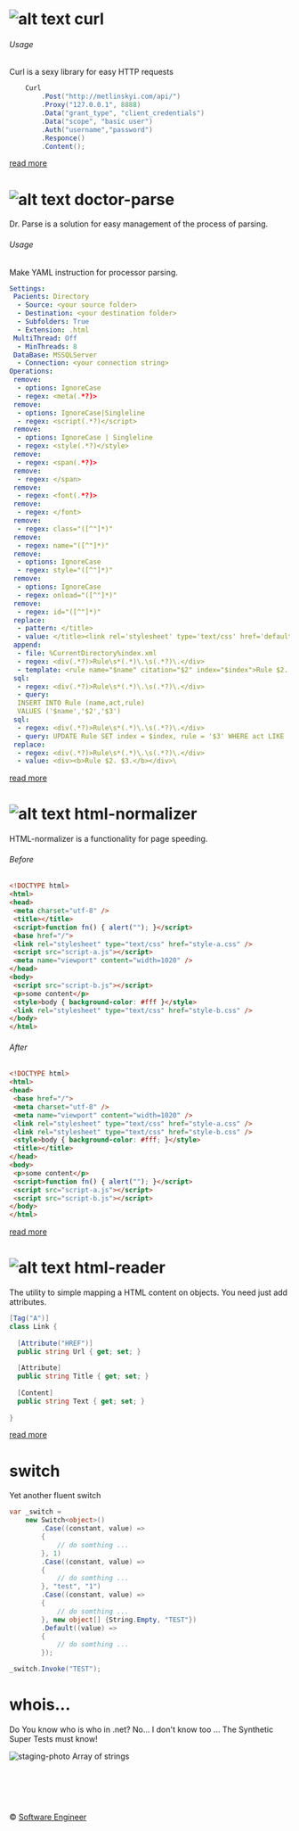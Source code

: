 ![alt text][curl-logo] curl
============
[curl-logo]: https://raw.github.com/metlinskyi/www.metlinskyi.com/master/csharp/curl.png "Curl.net it's easy for HTTP requests"

###### Usage
Curl is a sexy library for easy HTTP requests
```C#
	Curl
		.Post("http://metlinskyi.com/api/")
		.Proxy("127.0.0.1", 8888)
		.Data("grant_type", "client_credentials")
		.Data("scope", "basic user")
		.Auth("username","password")
		.Responce()
		.Content();
```
[read more](https://github.com/metlinskyi/www.metlinskyi.com/tree/master/csharp/curl)

![alt text][doctor-parse-logo] doctor-parse 
============
[doctor-parse-logo]: https://raw.github.com/metlinskyi/www.metlinskyi.com/master/csharp/doctor-parser.png "Dr.Parse is batch processing of text data"

Dr. Parse is a solution for easy management of the process of parsing.

###### Usage
Make YAML instruction for processor parsing.
``` Yaml
Settings:
 Pacients: Directory
  - Source: <your source folder>
  - Destination: <your destination folder>
  - Subfolders: True
  - Extension: .html
 MultiThread: Off
  - MinThreads: 8
 DataBase: MSSQLServer
  - Connection: <your connection string>
Operations:
 remove:
  - options: IgnoreCase
  - regex: <meta(.*?)> 
 remove:
  - options: IgnoreCase|Singleline
  - regex: <script(.*?)</script>
 remove:
  - options: IgnoreCase | Singleline 
  - regex: <style(.*?)</style>
 remove:
  - regex: <span(.*?)>
 remove:
  - regex: </span>
 remove:
  - regex: <font(.*?)>
 remove:
  - regex: </font>
 remove:
  - regex: class="([^"]*)"
 remove:
  - regex: name="([^"]*)"
 remove:
  - options: IgnoreCase
  - regex: style="([^"]*)"
 remove:
  - options: IgnoreCase
  - regex: onload="([^"]*)"
 remove:
  - regex: id="([^"]*)"
 replace:
  - pattern: </title>
  - value: </title><link rel='stylesheet' type='text/css' href='default.css'>
 append:
  - file: %CurrentDirectory%index.xml
  - regex: <div(.*?)>Rule\s*(.*)\.\s(.*?)\.</div>
  - template: <rule name="$name" citation="$2" index="$index">Rule $2. $3.</rule>\r\n
 sql:
  - regex: <div(.*?)>Rule\s*(.*)\.\s(.*?)\.</div>
  - query: 
  INSERT INTO Rule (name,act,rule) 
  VALUES ('$name','$2','$3')
 sql:
  - regex: <div(.*?)>Rule\s*(.*)\.\s(.*?)\.</div>
  - query: UPDATE Rule SET index = $index, rule = '$3' WHERE act LIKE '%$2%'
 replace:
  - regex: <div(.*?)>Rule\s*(.*)\.\s(.*?)\.</div>
  - value: <div><b>Rule $2. $3.</b></div>\
```

[read more](https://github.com/metlinskyi/www.metlinskyi.com/tree/master/csharp/doctor-parse)	
	
![alt text][html-normalizer-logo] html-normalizer
===========
[html-normalizer-logo]: https://raw.github.com/metlinskyi/www.metlinskyi.com/master/csharp/html-normalizer.png "HTML Normalizer"

HTML-normalizer is a functionality for page speeding.

###### Before
```HTML
<!DOCTYPE html>
<html>
<head>
 <meta charset="utf-8" />
 <title></title>
 <script>function fn() { alert(""); }</script>
 <base href="/">
 <link rel="stylesheet" type="text/css" href="style-a.css" />
 <script src="script-a.js"></script>
 <meta name="viewport" content="width=1020" />
</head>
<body>
 <script src="script-b.js"></script>
 <p>some content</p>
 <style>body { background-color: #fff }</style>
 <link rel="stylesheet" type="text/css" href="style-b.css" />
</body>
</html>
```

###### After
```HTML
<!DOCTYPE html>
<html>
<head>
 <base href="/">
 <meta charset="utf-8" />
 <meta name="viewport" content="width=1020" />
 <link rel="stylesheet" type="text/css" href="style-a.css" />
 <link rel="stylesheet" type="text/css" href="style-b.css" />
 <style>body { background-color: #fff; }</style>
 <title></title>
</head>
<body>
 <p>some content</p>
 <script>function fn() { alert(""); }</script>
 <script src="script-a.js"></script>
 <script src="script-b.js"></script>
</body>
</html>
```

[read more](https://github.com/metlinskyi/www.metlinskyi.com/tree/master/csharp/html-normalizer)	

![alt text][html-reader-logo] html-reader 
===========
[html-reader-logo]: https://raw.github.com/metlinskyi/www.metlinskyi.com/master/csharp/html-reader.png "HTML Reader is html parser and tag mapping"

The utility to simple mapping a HTML content on objects. You need just add attributes.
```C#
[Tag("A")]
class Link {
  
  [Attribute("HREF")]
  public string Url { get; set; }
   
  [Attribute]
  public string Title { get; set; }
  
  [Content]
  public string Text { get; set; }
  
}
```

[read more](https://github.com/metlinskyi/www.metlinskyi.com/tree/master/csharp/html-reader)	

switch
======
Yet another fluent switch
```C#
var _switch =
	new Switch<object>()
		.Case((constant, value) =>
		{
			// do somthing ...
		}, 1)
		.Case((constant, value) =>
		{
			// do somthing ...
		}, "test", "1")
		.Case((constant, value) => 
		{
			// do somthing ...
		}, new object[] {String.Empty, "TEST"})
		.Default((value) =>
		{
			// do somthing ...
		});

_switch.Invoke("TEST");
```

whois...
=============

Do You know who is who in .net? No... I don't know too ... 
The Synthetic Super Tests must know!

![staging-photo](https://raw.github.com/metlinskyi/www.metlinskyi.com/master/csharp/string.jpg "Array of strings")
Array of strings

&nbsp;
============
&copy; [Software Engineer](http://metlinskyi.com/)
